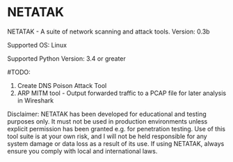 # NETATAK
NETATAK - A suite of network scanning and attack tools.
Version: 0.3b

Supported OS: Linux

Supported Python Version:
3.4 or greater

#TODO:
1) Create DNS Poison Attack Tool
2) ARP MITM tool - Output forwarded traffic to a PCAP file for later analysis in Wireshark

Disclaimer: NETATAK has been developed for educational and testing purposes only.
It must not be used in production environments unless explicit permission has been granted e.g. for penetration testing.
Use of this tool suite is at your own risk, and I will not be held responsible for any system damage or data loss as a result of its use.
If using NETATAK, always ensure you comply with local and international laws.